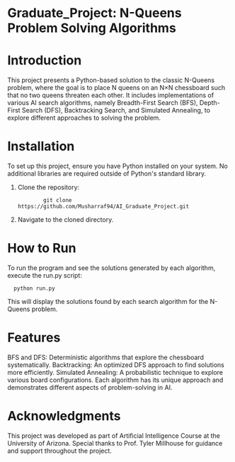# Graduate_Project: N-Queens Problem Solving Algorithms
# Introduction
This project presents a Python-based solution to the classic N-Queens problem, where the goal is to place N queens on an N×N chessboard such that no two queens threaten each other. It includes implementations of various AI search algorithms, namely Breadth-First Search (BFS), Depth-First Search (DFS), Backtracking Search, and Simulated Annealing, to explore different approaches to solving the problem.

# Installation
To set up this project, ensure you have Python installed on your system. No additional libraries are required outside of Python's standard library.

1. Clone the repository:

               git clone https://github.com/Musharraf94/AI_Graduate_Project.git
   
2. Navigate to the cloned directory.

# How to Run
To run the program and see the solutions generated by each algorithm, execute the run.py script:

      python run.py
   
This will display the solutions found by each search algorithm for the N-Queens problem.

# Features
BFS and DFS: Deterministic algorithms that explore the chessboard systematically.
Backtracking: An optimized DFS approach to find solutions more efficiently.
Simulated Annealing: A probabilistic technique to explore various board configurations.
Each algorithm has its unique approach and demonstrates different aspects of problem-solving in AI.

# Acknowledgments
This project was developed as part of Artificial Intelligence Course at the University of Arizona. Special thanks to Prof. Tyler Millhouse for guidance and support throughout the project.
